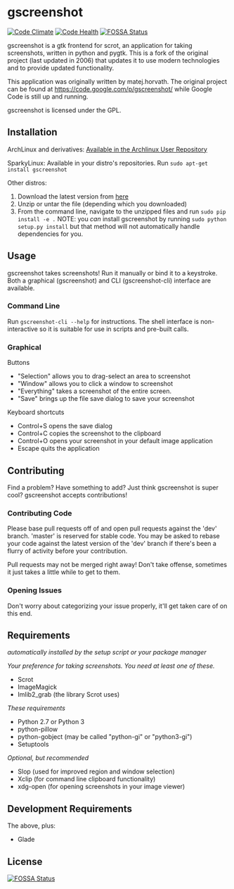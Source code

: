 # gscreenshot

[![Code Climate](https://codeclimate.com/github/thenaterhood/gscreenshot/badges/gpa.svg)](https://codeclimate.com/github/thenaterhood/gscreenshot)
[![Code Health](https://landscape.io/github/thenaterhood/gscreenshot/master/landscape.svg?style=flat)](https://landscape.io/github/thenaterhood/gscreenshot/master)
[![FOSSA Status](https://app.fossa.io/api/projects/git%2Bgithub.com%2Fthenaterhood%2Fgscreenshot.svg?type=shield)](https://app.fossa.io/projects/git%2Bgithub.com%2Fthenaterhood%2Fgscreenshot?ref=badge_shield)


gscreenshot is a gtk frontend for scrot, an application for taking screenshots,
written in python and pygtk. This is a fork of the original project (last
updated in 2006) that updates it to use modern technologies and to provide
updated functionality.

This application was originally written by matej.horvath. The original project
can be found at https://code.google.com/p/gscreenshot/ while Google Code is
still up and running.

gscreenshot is licensed under the GPL.

## Installation

ArchLinux and derivatives:
[Available in the Archlinux User Repository](https://aur.archlinux.org/packages/gscreenshot/)

SparkyLinux:
Available in your distro's repositories. Run `sudo apt-get install gscreenshot`

Other distros:

1. Download the latest version from [here](https://github.com/thenaterhood/gscreenshot/releases/latest)
2. Unzip or untar the file (depending which you downloaded)
3. From the command line, navigate to the unzipped files and run
`sudo pip install -e .` NOTE: you *can* install gscreenshot by running
`sudo python setup.py install` but that method will not automatically handle
dependencies for you.

## Usage
gscreenshot takes screenshots! Run it manually or bind it to a keystroke. Both a graphical (gscreenshot) and CLI (gscreenshot-cli) interface are available.

### Command Line
Run `gscreenshot-cli --help` for instructions. The shell interface is
non-interactive so it is suitable for use in scripts and pre-built
calls.

### Graphical

Buttons

* "Selection" allows you to drag-select an area to screenshot
* "Window" allows you to click a window to screenshot
* "Everything" takes a screenshot of the entire screen.
* "Save" brings up the file save dialog to save your screenshot

Keyboard shortcuts

* Control+S opens the save dialog
* Control+C copies the screenshot to the clipboard
* Control+O opens your screenshot in your default image application
* Escape quits the application

## Contributing
Find a problem? Have something to add? Just think gscreenshot is super
cool? gscreenshot accepts contributions!

### Contributing Code
Please base pull requests off of and open pull requests against the
'dev' branch. 'master' is reserved for stable code. You may be asked to
rebase your code against the latest version of the 'dev' branch if
there's been a flurry of activity before your contribution.

Pull requests may not be merged right away! Don't take offense,
sometimes it just takes a little while to get to them.

### Opening Issues
Don't worry about categorizing your issue properly, it'll get taken
care of on this end.

## Requirements
_automatically installed by the setup script or your package manager_

_Your preference for taking screenshots. You need at least one of these._
* Scrot
* ImageMagick
* Imlib2_grab (the library Scrot uses)

_These requirements_
* Python 2.7 or Python 3
* python-pillow
* python-gobject (may be called "python-gi" or "python3-gi")
* Setuptools

_Optional, but recommended_
* Slop (used for improved region and window selection)
* Xclip (for command line clipboard functionality)
* xdg-open (for opening screenshots in your image viewer)

## Development Requirements
The above, plus:
* Glade



## License
[![FOSSA Status](https://app.fossa.io/api/projects/git%2Bgithub.com%2Fthenaterhood%2Fgscreenshot.svg?type=large)](https://app.fossa.io/projects/git%2Bgithub.com%2Fthenaterhood%2Fgscreenshot?ref=badge_large)
